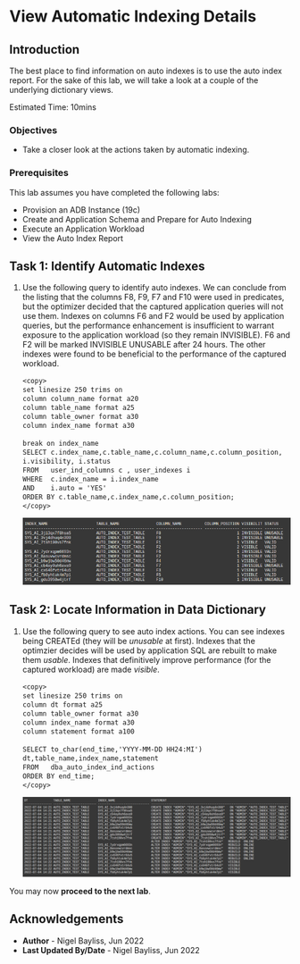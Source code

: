 # View Automatic Indexing Details

## Introduction

The best place to find information on auto indexes is to use the auto index report. For the sake of this lab, we will take a look at a couple of the underlying dictionary views.

Estimated Time: 10mins

### Objectives
- Take a closer look at the actions taken by automatic indexing.

### Prerequisites
This lab assumes you have completed the following labs:

- Provision an ADB Instance (19c)
- Create and Application Schema and Prepare for Auto Indexing
- Execute an Application Workload
- View the Auto Index Report

## Task 1: Identify Automatic Indexes

1. Use the following query to identify auto indexes. We can conclude from the listing that the columns F8, F9, F7 and F10 were used in predicates, but the optimizer decided that the captured application queries will not use them. Indexes on columns F6 and F2 would be used by application queries, but the performance enhancement is insufficient to warrant exposure to the application workload (so they remain INVISIBLE). F6 and F2 will be marked INVISIBLE UNUSABLE after 24 hours. The other indexes were found to be beneficial to the performance of the captured workload.

    ````
    <copy>
    set linesize 250 trims on
    column column_name format a20
    column table_name format a25
    column table_owner format a30
    column index_name format a30

    break on index_name
    SELECT c.index_name,c.table_name,c.column_name,c.column_position, i.visibility, i.status
    FROM   user_ind_columns c , user_indexes i
    WHERE  c.index_name = i.index_name
    AND    i.auto = 'YES'
    ORDER BY c.table_name,c.index_name,c.column_position;
    </copy>
    ````
	![Auto indexes](./images/view-indexes.png)

## Task 2: Locate Information in Data Dictionary

1. Use the following query to see auto index actions. You can see indexes being CREATEd (they will be _unusable_ at first). Indexes that the optimzier decides will be used by application SQL are rebuilt to make them _usable_. Indexes that definitively improve performance (for the captured workload) are made _visible_.

    ````
    <copy>
    set linesize 250 trims on
    column dt format a25
    column table_owner format a30
    column index_name format a30
    column statement format a100

    SELECT to_char(end_time,'YYYY-MM-DD HH24:MI') dt,table_name,index_name,statement
    FROM   dba_auto_index_ind_actions 
    ORDER BY end_time;
    </copy>
    ````

	![Auto index actions](./images/view-index-actions.png)

You may now **proceed to the next lab**.

## Acknowledgements
* **Author** - Nigel Bayliss, Jun 2022
* **Last Updated By/Date** - Nigel Bayliss, Jun 2022